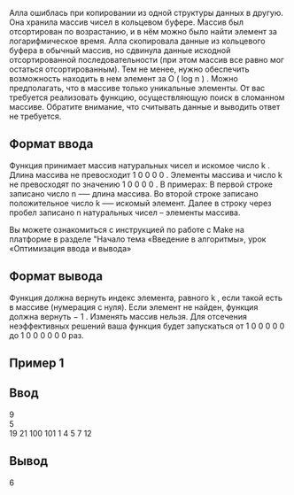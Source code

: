 Алла ошиблась при копировании из одной структуры данных в другую. Она хранила массив чисел в кольцевом буфере. Массив был отсортирован по возрастанию, и в нём можно было найти элемент за логарифмическое время. Алла скопировала данные из кольцевого буфера в обычный массив, но сдвинула данные исходной отсортированной последовательности (при этом массив все равно мог остаться отсортированным).
Тем не менее, нужно обеспечить возможность находить в нем элемент за 
O
(
log
n
)
.
Можно предполагать, что в массиве только уникальные элементы.
От вас требуется реализовать функцию, осуществляющую поиск в сломанном массиве. Обратите внимание, что считывать данные и выводить ответ не требуется.  
  
## Формат ввода

Функция принимает массив натуральных чисел и искомое число 
k
. Длина массива не превосходит 
1
0
0
0
0
. Элементы массива и число 
k
 не превосходят по значению 
1
0
0
0
0
.
В примерах:
В первой строке записано число 
n
 –— длина массива.
Во второй строке записано положительное число 
k
 –— искомый элемент. 
Далее в строку через пробел записано 
n
 натуральных чисел – элементы массива.

Вы можете ознакомиться с инструкцией по работе с Make на платформе в разделе "Начало тема «Введение в алгоритмы», урок «Оптимизация ввода и вывода»  
## Формат вывода

Функция должна вернуть индекс элемента, равного 
k
, если такой есть в массиве (нумерация с нуля). Если элемент не найден, функция должна вернуть 
−
1
.
Изменять массив нельзя.
Для отсечения неэффективных решений ваша функция будет запускаться от 
1
0
0
0
0
0
 до
1
0
0
0
0
0
0
 раз.


## Пример 1  
## Ввод  

9  
5  
19 21 100 101 1 4 5 7 12  
  
## Вывод  
6
